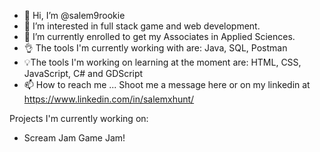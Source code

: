 - 👋 Hi, I’m @salem9rookie
- 👀 I’m interested in full stack game and web development.
- 🌱 I’m currently enrolled to get my Associates in Applied Sciences.
- 👌 The tools I'm currently working with are:
    Java, SQL, Postman
- 💡The tools I'm working on learning at the moment are:
    HTML, CSS, JavaScript, C# and GDScript
- 📫 How to reach me ... Shoot me a message here or on my linkedin at https://www.linkedin.com/in/salemxhunt/

Projects I'm currently working on:

- Scream Jam Game Jam!
<!---
salem9rookie/salem9rookie is a ✨ special ✨ repository because its `README.md` (this file) appears on your GitHub profile.
You can click the Preview link to take a look at your changes.
--->
